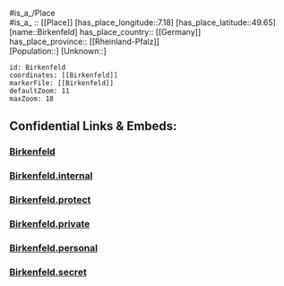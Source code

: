 ﻿---
location: [49.65,7.18] 
mapzoom: [7,12] 
mapmarker: city 
type: City
tags:
- geo/City


SpocWebEntityId: 29190
isDeleted: false
confidential: public

---
#is_a_/Place  
#is_a_ :: [[Place]] 
[has_place_longitude::7.18] 
[has_place_latitude::49.65] 
[name::Birkenfeld] 
has_place_country:: [[Germany]]  
has_place_province:: [[Rheinland-Pfalz]]  
[Population::] 
[Unknown::] 


```leaflet
id: Birkenfeld
coordinates: [[Birkenfeld]] 
markerFile: [[Birkenfeld]] 
defaultZoom: 11 
maxZoom: 18
```


## Confidential Links & Embeds: 

### [Birkenfeld](/_public/Earth/Continent/Europe/Europe~Central/Germany/Germany~West/Rheinland-Pfalz/counties~RP/Birkenfeld/cities~Birkenfeld/Birkenfeld-city/City/Birkenfeld.md) 

### [Birkenfeld.internal](/_internal/Earth/Continent/Europe/Europe~Central/Germany/Germany~West/Rheinland-Pfalz/counties~RP/Birkenfeld/cities~Birkenfeld/Birkenfeld-city/City/Birkenfeld.internal.md) 

### [Birkenfeld.protect](/_protect/Earth/Continent/Europe/Europe~Central/Germany/Germany~West/Rheinland-Pfalz/counties~RP/Birkenfeld/cities~Birkenfeld/Birkenfeld-city/City/Birkenfeld.protect.md) 

### [Birkenfeld.private](/_private/Earth/Continent/Europe/Europe~Central/Germany/Germany~West/Rheinland-Pfalz/counties~RP/Birkenfeld/cities~Birkenfeld/Birkenfeld-city/City/Birkenfeld.private.md) 

### [Birkenfeld.personal](/_personal/Earth/Continent/Europe/Europe~Central/Germany/Germany~West/Rheinland-Pfalz/counties~RP/Birkenfeld/cities~Birkenfeld/Birkenfeld-city/City/Birkenfeld.personal.md) 

### [Birkenfeld.secret](/_secret/Earth/Continent/Europe/Europe~Central/Germany/Germany~West/Rheinland-Pfalz/counties~RP/Birkenfeld/cities~Birkenfeld/Birkenfeld-city/City/Birkenfeld.secret.md) 
